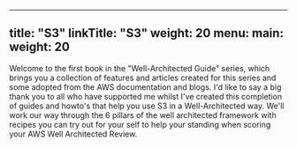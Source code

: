 
---
title: "S3"
linkTitle: "S3"
weight: 20
menu:
  main:
    weight: 20
---

Welcome to the first book in the "Well-Architected Guide" series, which brings you a collection of features and articles created for this series and some adopted from the AWS documentation and blogs. I'd like to say a big thank you to all who have supported me whilst I've created this completion of guides and howto's that help you use S3 in a Well-Architected way. We'll work our way through the 6 pillars of the well architected framework with recipes you can try out for your self to help your standing when scoring your AWS Well Architected Review.
